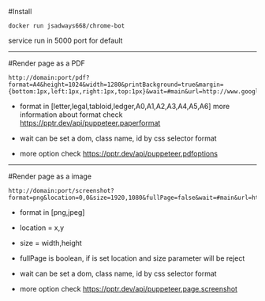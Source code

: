 #Install
```
docker run jsadways668/chrome-bot
```
service run in 5000 port for default

---

#Render page as a PDF
```
http://domain:port/pdf?format=A4&height=1024&width=1280&printBackground=true&margin={bottom:1px,left:1px,right:1px,top:1px}&wait=#main&url=http://www.google.com.tw
```
* format in [letter,legal,tabloid,ledger,A0,A1,A2,A3,A4,A5,A6]
more information about format check 
https://pptr.dev/api/puppeteer.paperformat

* wait can be set a dom, class name, id by css selector format

* more option check 
https://pptr.dev/api/puppeteer.pdfoptions

---

#Render page as a image
```
http://domain:port/screenshot?format=png&location=0,0&size=1920,1080&fullPage=false&wait=#main&url=http://www.google.com.tw
```
* format in [png,jpeg]

* location = x,y

* size = width,height

* fullPage is boolean, if is set location and size parameter will be reject

* wait can be set a dom, class name, id by css selector format

* more option check 
https://pptr.dev/api/puppeteer.page.screenshot
